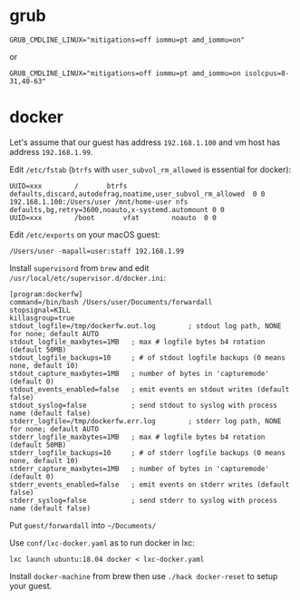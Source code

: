 grub
====

```
GRUB_CMDLINE_LINUX="mitigations=off iommu=pt amd_iommu=on"
```

or

```
GRUB_CMDLINE_LINUX="mitigations=off iommu=pt amd_iommu=on isolcpus=8-31,40-63"
```


docker
======

Let's assume that our guest has address `192.168.1.100` and vm host has address `192.168.1.99`.

Edit `/etc/fstab` (`btrfs` with `user_subvol_rm_allowed` is essential for docker):

```
UUID=xxx		/		btrfs		defaults,discard,autodefrag,noatime,user_subvol_rm_allowed	0 0
192.168.1.100:/Users/user /mnt/home-user nfs defaults,bg,retry=3600,noauto,x-systemd.automount 0 0
UUID=xxx		/boot		vfat		noauto	0 0
```

Edit `/etc/exports` on your macOS guest:

```
/Users/user -mapall=user:staff 192.168.1.99
```

Install `supervisord` from `brew` and edit `/usr/local/etc/supervisor.d/docker.ini`:

```
[program:dockerfw]
command=/bin/bash /Users/user/Documents/forwardall
stopsignal=KILL
killasgroup=true
stdout_logfile=/tmp/dockerfw.out.log        ; stdout log path, NONE for none; default AUTO
stdout_logfile_maxbytes=1MB   ; max # logfile bytes b4 rotation (default 50MB)
stdout_logfile_backups=10     ; # of stdout logfile backups (0 means none, default 10)
stdout_capture_maxbytes=1MB   ; number of bytes in 'capturemode' (default 0)
stdout_events_enabled=false   ; emit events on stdout writes (default false)
stdout_syslog=false           ; send stdout to syslog with process name (default false)
stderr_logfile=/tmp/dockerfw.err.log        ; stderr log path, NONE for none; default AUTO
stderr_logfile_maxbytes=1MB   ; max # logfile bytes b4 rotation (default 50MB)
stderr_logfile_backups=10     ; # of stderr logfile backups (0 means none, default 10)
stderr_capture_maxbytes=1MB   ; number of bytes in 'capturemode' (default 0)
stderr_events_enabled=false   ; emit events on stderr writes (default false)
stderr_syslog=false           ; send stderr to syslog with process name (default false)
```

Put `guest/forwardall` into `~/Documents/`

Use `conf/lxc-docker.yaml` as to run docker in lxc:

```
lxc launch ubuntu:18.04 docker < lxc-docker.yaml
```

Install `docker-machine` from brew then use `./hack docker-reset` to setup your guest.